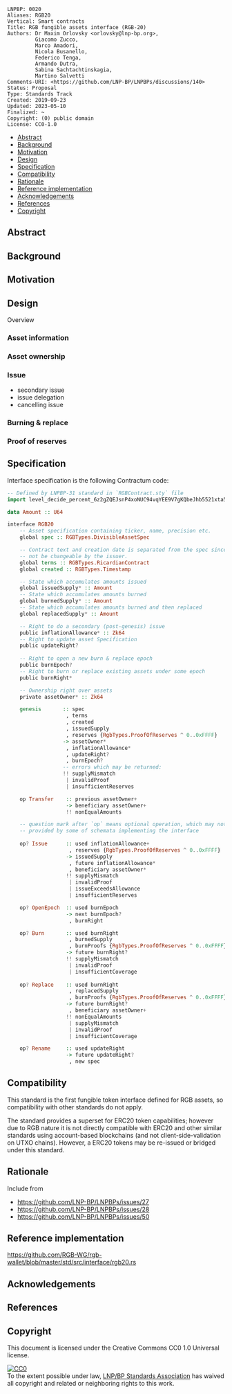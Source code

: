 ```
LNPBP: 0020
Aliases: RGB20
Vertical: Smart contracts
Title: RGB fungible assets interface (RGB-20)
Authors: Dr Maxim Orlovsky <orlovsky@lnp-bp.org>,
         Giacomo Zucco,
         Marco Amadori,
         Nicola Busanello,
         Federico Tenga,
         Armando Dutra,
         Sabina Sachtachtinskagia,
         Martino Salvetti
Comments-URI: <https://github.com/LNP-BP/LNPBPs/discussions/140>
Status: Proposal
Type: Standards Track
Created: 2019-09-23
Updated: 2023-05-10
Finalized: ~
Copyright: (0) public domain
License: CC0-1.0
```

- [Abstract](#abstract)
- [Background](#background)
- [Motivation](#motivation)
- [Design](#design)
- [Specification](#specification)
- [Compatibility](#compatibility)
- [Rationale](#rationale)
- [Reference implementation](#reference-implementation)
- [Acknowledgements](#acknowledgements)
- [References](#references)
- [Copyright](#copyright)


## Abstract


## Background


## Motivation


## Design

Overview

### Asset information

### Asset ownership

### Issue

- secondary issue
- issue delegation
- cancelling issue

### Burning & replace

### Proof of reserves


## Specification

Interface specification is the following Contractum code:

```haskell
-- Defined by LNPBP-31 standard in `RGBContract.sty` file
import level_decide_percent_6z2gZQEJsnP4xoNUC94vqYEE9V7gKQbeJhb5521xta5u as RGBContract

data Amount :: U64

interface RGB20
    -- Asset specification containing ticker, name, precision etc.
    global spec :: RGBTypes.DivisibleAssetSpec

    -- Contract text and creation date is separated from the spec since it must
    -- not be changeable by the issuer.
    global terms :: RGBTypes.RicardianContract
    global created :: RGBTypes.Timestamp

    -- State which accumulates amounts issued
    global issuedSupply* :: Amount
    -- State which accumulates amounts burned
    global burnedSupply* :: Amount
    -- State which accumulates amounts burned and then replaced
    global replacedSupply* :: Amount

    -- Right to do a secondary (post-genesis) issue
    public inflationAllowance* :: Zk64
    -- Right to update asset Specification
    public updateRight?
    
    -- Right to open a new burn & replace epoch
    public burnEpoch?
    -- Right to burn or replace existing assets under some epoch
    public burnRight*

    -- Ownership right over assets
    private assetOwner* :: Zk64

    genesis       :: spec
                   , terms
                   , created
                   , issuedSupply
                   , reserves {RgbTypes.ProofOfReserves ^ 0..0xFFFF}
                  -> assetOwner*
                   , inflationAllowance*
                   , updateRight?
                   , burnEpoch?
                  -- errors which may be returned:
                  !! supplyMismatch
                   | invalidProof
                   | insufficientReserves

    op Transfer    :: previous assetOwner+ 
                   -> beneficiary assetOwner+
                   !! nonEqualAmounts

    -- question mark after `op` means optional operation, which may not be  
    -- provided by some of schemata implementing the interface
    
    op? Issue      :: used inflationAllowance+
                    , reserves {RgbTypes.ProofOfReserves ^ 0..0xFFFF}
                   -> issuedSupply
                    , future inflationAllowance*
                    , beneficiary assetOwner*
                   !! supplyMismatch
                    | invalidProof
                    | issueExceedsAllowance
                    | insufficientReserves

    op? OpenEpoch  :: used burnEpoch
                   -> next burnEpoch?
                    , burnRight

    op? Burn       :: used burnRight
                    , burnedSupply
                    , burnProofs {RgbTypes.ProofOfReserves ^ 0..0xFFFF}
                   -> future burnRight?
                   !! supplyMismatch 
                    | invalidProof
                    | insufficientCoverage
    
    op? Replace    :: used burnRight
                    , replacedSupply
                    , burnProofs {RgbTypes.ProofOfReserves ^ 0..0xFFFF}
                   -> future burnRight?
                    , beneficiary assetOwner+
                   !! nonEqualAmounts 
                    | supplyMismatch 
                    | invalidProof
                    | insufficientCoverage

    op? Rename     :: used updateRight
                   -> future updateRight?
                    , new spec
```

## Compatibility

This standard is the first fungible token interface defined for RGB assets,
so compatibility with other standards do not apply.

The standard provides a superset for ERC20 token capabilities; however due
to RGB nature it is not directly compatible with ERC20 and other similar
standards using account-based blockchains (and not client-side-validation
on UTXO chains). However, a ERC20 tokens may be re-issued or bridged under
this standard.


## Rationale

Include from
- <https://github.com/LNP-BP/LNPBPs/issues/27>
- <https://github.com/LNP-BP/LNPBPs/issues/28>
- <https://github.com/LNP-BP/LNPBPs/issues/50>


## Reference implementation

<https://github.com/RGB-WG/rgb-wallet/blob/master/std/src/interface/rgb20.rs>


## Acknowledgements


## References


## Copyright

This document is licensed under the Creative Commons CC0 1.0 Universal license.

<p xmlns:dct="http://purl.org/dc/terms/">
  <a rel="license"
     href="http://creativecommons.org/publicdomain/zero/1.0/">
    <img src="http://i.creativecommons.org/p/zero/1.0/88x31.png" style="border-style:none;" alt="CC0" />
  </a>
  <br />
  To the extent possible under law,
  <a rel="dct:publisher" href="https://lnp-bp.org">
    <span property="dcl:title">LNP/BP Standards Association</span></a>
  has waived all copyright and related or neighboring rights to this work.
</p>
